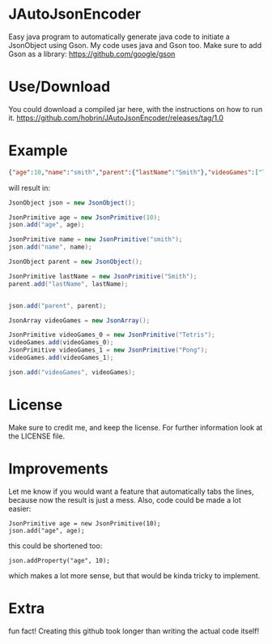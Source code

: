 # JAutoJsonEncoder
Easy java program to automatically generate java code to initiate a JsonObject using Gson. My code uses java and Gson too. Make sure to add Gson as a library: https://github.com/google/gson

# Use/Download
You could download a compiled jar here, with the instructions on how to run it.
https://github.com/hobrin/JAutoJsonEncoder/releases/tag/1.0

# Example
```json
{"age":10,"name":"smith","parent":{"lastName":"Smith"},"videoGames":["Tetris","Pong"]}
```
will result in:
```java
JsonObject json = new JsonObject();

JsonPrimitive age = new JsonPrimitive(10);
json.add("age", age);

JsonPrimitive name = new JsonPrimitive("smith");
json.add("name", name);

JsonObject parent = new JsonObject();

JsonPrimitive lastName = new JsonPrimitive("Smith");
parent.add("lastName", lastName);


json.add("parent", parent);

JsonArray videoGames = new JsonArray();

JsonPrimitive videoGames_0 = new JsonPrimitive("Tetris");
videoGames.add(videoGames_0);
JsonPrimitive videoGames_1 = new JsonPrimitive("Pong");
videoGames.add(videoGames_1);

json.add("videoGames", videoGames);
```
# License
Make sure to credit me, and keep the license. For further information look at the LICENSE file.

# Improvements
Let me know if you would want a feature that automatically tabs the lines, because now the result is just a mess. Also, code could be made a lot easier:
```
JsonPrimitive age = new JsonPrimitive(10);
json.add("age", age);
```
this could be shortened too:
```
json.addProperty("age", 10);
```
which makes a lot more sense, but that would be kinda tricky to implement.

# Extra
fun fact! Creating this github took longer than writing the actual code itself!
